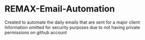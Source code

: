 # REMAX-Email-Automation
Created to automate the daily emails that are sent for a major client 
Information omitted for security purposes due to not having private permissions on github account 
